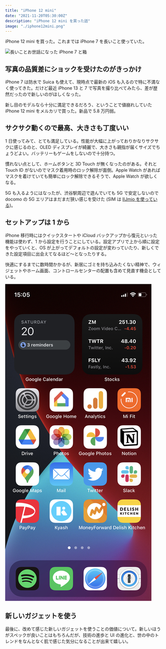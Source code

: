 ```yaml
---
title: "iPhone 12 mini"
date: "2021-11-20T05:30:00Z"
description: "iPhone 12 mini を買った話"
image: "./iphone12mini.png"
---
```


iPhone 12 mini を買った。これまでは iPhone 7 を長いこと使っていた。

![長いことお世話になった iPhone 7 と箱](./iphone12mini.png)

## 写真の品質差にショックを受けたのがきっかけ

iPhone 7 は防水で Suica も使えて、現時点で最新の iOS も入るので特に不満なく使ってきた。だけど最近 iPhone 13 と 7 で写真を撮り比べてみたら、差が歴然だったので新しいのがほしくなった。

新し目のモデルなら十分に満足できるだろう、ということで値崩れしていた iPhone 12 mini をメルカリで買った。新品で 5.8 万円弱。

## サクサク動くので最高、大きさも丁度いい

1 日使ってみて、とても満足している。性能が大幅に上がっておりかなりサクサクに感じるのと、OLED ディスプレイが綺麗で、大きさも親指が届くサイズでちょうどよい。バッテリーもゲームをしないので十分持つ。

慣れない点として、ホームボタンと 3D Touch が無くなったのがある。それと Touch ID がないのでマスク着用時のロック解除が面倒。Apple Watch があればマスクを着けていても簡単にロック解除できるそうで、Apple Watch が欲しくなる。

5G も入るようにはなったが、渋谷駅周辺で遊んでいても 5G で安定しないので docomo の 5G エリアはまだまだ狭い感じを受けた (SIM は [IIJmio を使っている](../202103200245))。

## セットアップは 1 から

iPhone 移行時にはクイックスタートや iCloud バックアップから復元といった機能は使わず、1 から設定を行うことにしている。設定アプリで上から順に設定をやっていくと、OS が上がってデフォルトの設定が変わっていたり、新しくできた設定項目に出会えてなるほど〜となったりする。

快適にするまでに数時間かかるが、新居にゴミを持ち込みたくない精神で、ウィジェットやホーム画面、コントロールセンターの配置も含めて見直す機会としている。

![見直されたホーム画面](./iphone_home.jpeg)

## 新しいガジェットを使う

最後に、改めて感じた新しいガジェットを使うことの価値について。新しいほうがスペックが良いことはもちろんだが、技術の進歩と UI の進化と、世の中のトレンドをなんとなく肌で感じた気分になることが出来て嬉しい。
